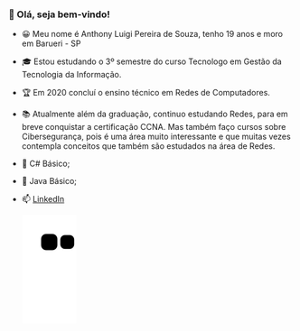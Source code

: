 ### 👋 Olá, seja bem-vindo!

- 😀 Meu nome é Anthony Luigi Pereira de Souza, tenho 19 anos e moro em Barueri - SP
- 🎓 Estou estudando o 3º semestre do curso Tecnologo em Gestão da Tecnologia da Informação.
- 🏆 Em 2020 concluí o ensino técnico em Redes de Computadores.
- 📚 Atualmente além da graduação, continuo estudando Redes, para em breve conquistar a certificação CCNA. Mas também faço cursos sobre Cibersegurança, pois é uma área muito interessante e que muitas vezes contempla conceitos que também são estudados na área de Redes. 
- 💬 C# Básico;
- 💬 Java Básico;
- 📫 <a href="https://www.linkedin.com/in/anthonysza/"> LinkedIn</a> 

    ![Snake animation](https://github.com/luihkiin/luihkiin/blob/output/github-contribution-grid-snake.svg)
